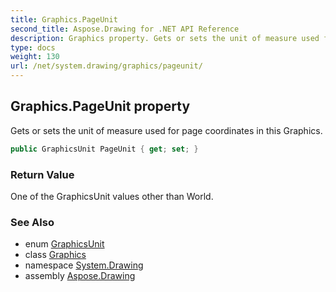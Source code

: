 ```yaml
---
title: Graphics.PageUnit
second_title: Aspose.Drawing for .NET API Reference
description: Graphics property. Gets or sets the unit of measure used for page coordinates in this Graphics
type: docs
weight: 130
url: /net/system.drawing/graphics/pageunit/
---
```

## Graphics.PageUnit property

Gets or sets the unit of measure used for page coordinates in this Graphics.

```csharp
public GraphicsUnit PageUnit { get; set; }
```

### Return Value

One of the GraphicsUnit values other than World.

### See Also

* enum [GraphicsUnit](../../graphicsunit/)
* class [Graphics](../)
* namespace [System.Drawing](../../graphics/)
* assembly [Aspose.Drawing](../../../)


